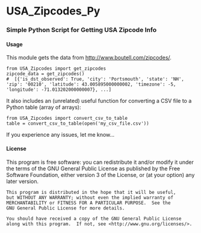 <h1>USA_Zipcodes_Py</h1>

<h3>Simple Python Script for Getting USA Zipcode Info</h3>


<h4>Usage</h4>

This module gets the data from <a href="http://www.boutell.com/zipcodes/">http://www.boutell.com/zipcodes/</a>.

    from USA_Zipcodes import get_zipcodes
    zipcode_data = get_zipcodes()
    #  [{'is_dst_observed': True, 'city': 'Portsmouth', 'state': 'NH', 'zip': '00210', 'latitude': 43.005895000000002, 'timezone': -5, 'longitude': -71.013202000000007}, ...]

It also includes an (unrelated) useful function for converting a CSV file to a Python table (array of arrays):

    from USA_Zipcodes import convert_csv_to_table
    table = convert_csv_to_table(open('my_csv_file.csv'))

If you experience any issues, let me know...

<h4>License</h4>
    This program is free software: you can redistribute it and/or modify
    it under the terms of the GNU General Public License as published by
    the Free Software Foundation, either version 3 of the License, or
    (at your option) any later version.

    This program is distributed in the hope that it will be useful,
    but WITHOUT ANY WARRANTY; without even the implied warranty of
    MERCHANTABILITY or FITNESS FOR A PARTICULAR PURPOSE.  See the
    GNU General Public License for more details.

    You should have received a copy of the GNU General Public License
    along with this program.  If not, see <http://www.gnu.org/licenses/>.
